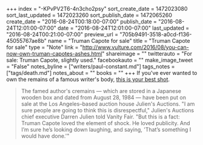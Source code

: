 +++
index = "-KPvPV2T6-4n3cho2psy"
sort_create_date = 1472023080
sort_last_updated = 1472023260
sort_publish_date = 1472065260
create_date = "2016-08-24T00:18:00-07:00"
publish_date = "2016-08-24T12:01:00-07:00"
date = "2016-08-24T12:01:00-07:00"
last_updated = "2016-08-24T00:21:00-07:00"
preview_url = "705b9491-3518-a0cd-f136-45055767ae8b"
name = "Truman Capote for sale"
title = "Truman Capote for sale"
type = "Note"
link = "http://www.vulture.com/2016/08/you-can-now-own-truman-capotes-ashes.html"
shareimage = ""
twitterauto = "For sale: Truman Capote, slightly used."
facebookauto = ""
make_image_tweet = "False"
notes_byline = ["writers/paul-constant.md"]
tags_notes = ["tags/death.md"]
notes_about = ""
books = ""
+++
If you've ever wanted to own the remains of a famous writer's body, [this is your best shot](http://www.vulture.com/2016/08/you-can-now-own-truman-capotes-ashes.html).

<blockquote>The famed author's cremains — which are stored in a Japanese wooden box and dated from August 28, 1984 — have been put on sale at the Los Angeles–based auction house Julien's Auctions. "I am sure people are going to think this is disrespectful," Julien's Auctions chief executive Darren Julien told Vanity Fair. "But this is a fact: Truman Capote loved the element of shock. He loved publicity. And I’m sure he’s looking down laughing, and saying, 'That’s something I would have done.'"</blockquote>